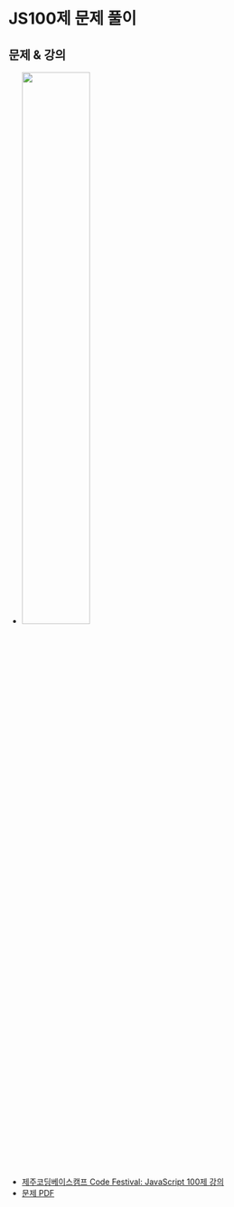 # JS100제 문제 풀이

## 문제 & 강의
  - <img width= "50%" src = "https://cdn.inflearn.com/public/courses/324470/course_cover/93df16b3-38c5-4265-b00a-208075d2f135/%EC%9E%90%EB%B0%94%EC%8A%A4%ED%81%AC%EB%A6%BD%ED%8A%B8-100%EC%A0%9C%28%EC%88%98%EC%A0%95%29.png">
  - [제주코딩베이스캠프 Code Festival: JavaScript 100제 강의](https://www.inflearn.com/course/%EC%A0%9C%EC%A3%BC%EC%BD%94%EB%94%A9-%EC%9E%90%EB%B0%94%EC%8A%A4%ED%81%AC%EB%A6%BD%ED%8A%B8-100%EC%A0%9C)
  - [문제 PDF](https://paullab.co.kr/codefestival.html)
